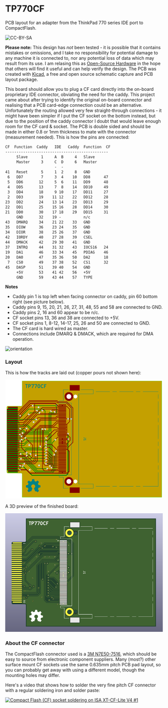 # TP770CF
PCB layout for an adapter from the ThinkPad 770 series IDE port to CompactFlash. 

![CC-BY-SA](https://user-images.githubusercontent.com/196348/150651299-b4cf1675-0e30-4e27-99a1-4acd12404e10.png)


**Please note:** This design has *not* been tested - it is possible that it contains mistakes or omissions, and I take no responsibility for potential damage to any machine it is connected to, nor any potential loss of data which may result from its use. I am relasing this as [Open-Source Hardware](https://www.oshwa.org) in the hope that others will find it useful and can help verify the design. The PCB was created with [Kicad](https://www.kicad.org), a free and open source schematic capture and PCB layout package. 

This board should allow you to plug a CF card directly into the on-board proprietary IDE connector, obviating the need for the caddy. This project came about after trying to identify the original on-board connector and realising that a PCB card-edge connection could be an alternative. Unfortunately the routing allowed very few straight-through connections - it might have been simpler if I put the CF socket on the bottom instead, but due to the position of the caddy connector I doubt that would leave enough room for the CF card & socket. The PCB is double sided and should be made in either 0.8 or 1mm thickness to mate with the connector (measurement needed). This is how the pins are connected: 

````
CF  Function  Caddy   IDE   Caddy  Function  CF
----------------------------------------------
     Slave      1     A  B     4   Slave 
     Master     3     C  D     6   Master  
                      -  -     
41   Reset      5     1  2     8   GND 
 6   DD7        7     3  4    10   DD8      47
 5   DD6       12     5  6    11   DD9      48
 4   DD5       13     7  8    14   DD10     49
 3   DD4       18     9 10    17   DD11     27
 2   DD3       19    11 12    22   DD12     28
23   DD2       24    13 14    23   DD13     29
22   DD1       25    15 16    28   DD14     30
21   DD0       30    17 18    29   DD15     31
     GND       32    19 -          n/c 
43   DMARQ     34    21 22    33   GND 
35   DIOW      36    23 24    35   GND 
34   DIOR      38    25 26    37   GND 
42   IORDY     40    27 28    39   CSEL      
44   DMACK     42    29 30    41   GND 
37   INTRQ     44    31 32    43   IOCS16   24
19   DA1       46    33 34    45   PDIAG    46
20   DA0       47    35 36    50   DA2      18
 7   CS0       49    37 38    52   CS1      32
45   DASP      51    39 40    54   GND 
     +5V       53    41 42    56   +5V      
     GND       59    43 44    57   TYPE       
````
**Notes**
* Caddy pin 1 is top left when facing connector on caddy, pin 60 bottom right (see picture below).
* Caddy pins 9, 15, 20, 21, 26, 27, 31, 48, 55 and 58 are connected to GND.
* Caddy pins 2, 16 and 60 appear to be n/c.
* CF socket pins 13, 36 and 38 are connected to +5V.
* CF socket pins 1, 8-12, 14-17, 25, 26 and 50 are connected to GND.
* The CF card is hard wired as master.
* Connections include DMARQ & DMACK, which are required for DMA operation.

![orientation](https://user-images.githubusercontent.com/196348/150650259-b124dd97-5db0-49e4-94f7-07f6595ab1a8.jpg)
### Layout
This is how the tracks are laid out (copper pours not shown here): 

![TP770_IDE-brd svg](TP770_IDE-brd.svg.png)

A 3D preview of the finished board: 

![tp770cf_01](tp770cf_01.png)

### About the CF connector

The CompactFlash connector used is a [3M N7E50-7516](https://multimedia.3m.com/mws/media/22365O/3mtm-cf-card-header-compactflashtm-type-i-sm-ts0662.pdf), which should be easy to source from electronic component suppliers. Many (most?) other surface mount CF sockets use the same 0.635mm pitch PCB pad layout, so you can probably get away with using a different model, though the mounting holes may differ. 

Here's a video that shows how to solder the very fine pitch CF connector with a regular soldering iron and solder paste: 

[![Compact Flash (CF) socket soldering on ISA XT-CF-Lite V4 #1](https://user-images.githubusercontent.com/196348/151232514-5f58502e-b709-417d-9826-0fc622467783.png)](https://www.youtube.com/watch?v=bqBJUXM2CtE)


